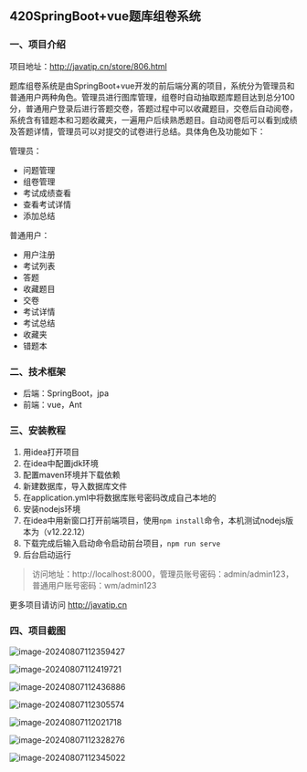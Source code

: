 ## 420SpringBoot+vue题库组卷系统

### 一、项目介绍

项目地址：http://javatip.cn/store/806.html

题库组卷系统是由SpringBoot+vue开发的前后端分离的项目，系统分为管理员和普通用户两种角色。管理员进行图库管理，组卷时自动抽取题库题目达到总分100分，普通用户登录后进行答题交卷，答题过程中可以收藏题目，交卷后自动阅卷，系统含有错题本和习题收藏夹，一遍用户后续熟悉题目。自动阅卷后可以看到成绩及答题详情，管理员可以对提交的试卷进行总结。具体角色及功能如下：

管理员：

- 问题管理
- 组卷管理
- 考试成绩查看
- 查看考试详情
- 添加总结

普通用户：

- 用户注册
- 考试列表
- 答题
- 收藏题目
- 交卷
- 考试详情
- 考试总结
- 收藏夹
- 错题本

### 二、技术框架

- 后端：SpringBoot，jpa
- 前端：vue，Ant

### 三、安装教程

1. 用idea打开项目
2. 在idea中配置jdk环境
3. 配置maven环境并下载依赖
4. 新建数据库，导入数据库文件
5. 在application.yml中将数据库账号密码改成自己本地的
6. 安装nodejs环境
7. 在idea中用新窗口打开前端项目，使用`npm install`命令，本机测试nodejs版本为（v12.22.12）
8. 下载完成后输入启动命令启动前台项目，`npm run serve`
9. 后台启动运行

>访问地址：http://localhost:8000，管理员账号密码：admin/admin123，普通用户账号密码：wm/admin123


更多项目请访问 http://javatip.cn

### 四、项目截图

![image-20240807112359427](http://image.javatip.cn/bysj/20240807112359.png)

![image-20240807112419721](http://image.javatip.cn/bysj/20240807112419.png)

![image-20240807112436886](http://image.javatip.cn/bysj/20240807112436.png)

![image-20240807112305574](http://image.javatip.cn/bysj/20240807112305.png)

![image-20240807112021718](http://image.javatip.cn/bysj/20240807112021.png)

![image-20240807112328276](http://image.javatip.cn/bysj/20240807112328.png)

![image-20240807112345022](http://image.javatip.cn/bysj/20240807112345.png)
